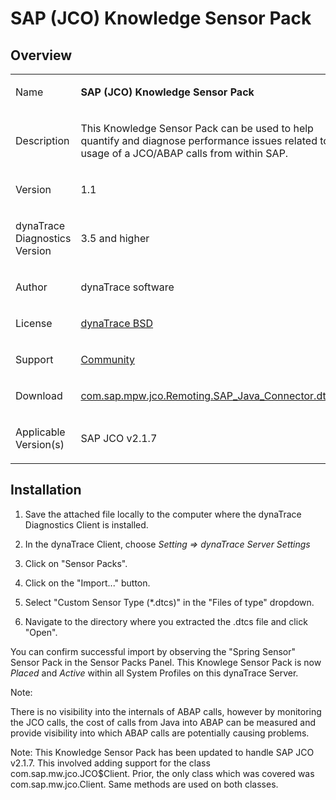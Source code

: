 <html xmlns="http://www.w3.org/1999/xhtml">
<head>
    <title>SAP (JCO) Knowledge Sensor Pack</title>
    <meta http-equiv="Content-Type" content="text/html; charset=UTF-8"/>
    <meta http-equiv="X-UA-Compatible" content="IE=EmulateIE8" />
    <meta content="Scroll Wiki Publisher" name="generator"/>
    <link type="text/css" rel="stylesheet" href="css/blueprint/liquid.css" media="screen, projection"/>
    <link type="text/css" rel="stylesheet" href="css/blueprint/print.css" media="print"/>
    <link type="text/css" rel="stylesheet" href="css/content-style.css" media="screen, projection, print"/>
    <link type="text/css" rel="stylesheet" href="css/screen.css" media="screen, projection"/>
    <link type="text/css" rel="stylesheet" href="css/print.css" media="print"/>
</head>
<body>
                <h1>SAP (JCO) Knowledge Sensor Pack</h1>
    <div class="section-2"  id="4358224_SAP%28JCO%29KnowledgeSensorPack-Overview"  >
        <h2>Overview</h2>
    <div class="tablewrap">
        <table>
<thead class=" "></thead><tfoot class=" "></tfoot><tbody class=" ">    <tr>
            <td rowspan="1" colspan="1">
        <p>
Name    </p>
            </td>
                <td rowspan="1" colspan="1">
        <p>
<strong class=" ">SAP (JCO) Knowledge Sensor Pack</strong>    </p>
            </td>
        </tr>
    <tr>
            <td rowspan="1" colspan="1">
        <p>
Description    </p>
            </td>
                <td rowspan="1" colspan="1">
        <p>
This Knowledge Sensor Pack can be used to help quantify and diagnose performance issues related to usage of a JCO/ABAP calls from within SAP.    </p>
            </td>
        </tr>
    <tr>
            <td rowspan="1" colspan="1">
        <p>
Version    </p>
            </td>
                <td rowspan="1" colspan="1">
        <p>
1.1    </p>
            </td>
        </tr>
    <tr>
            <td rowspan="1" colspan="1">
        <p>
dynaTrace Diagnostics Version    </p>
            </td>
                <td rowspan="1" colspan="1">
        <p>
3.5 and higher    </p>
            </td>
        </tr>
    <tr>
            <td rowspan="1" colspan="1">
        <p>
Author    </p>
            </td>
                <td rowspan="1" colspan="1">
        <p>
dynaTrace software    </p>
            </td>
        </tr>
    <tr>
            <td rowspan="1" colspan="1">
        <p>
License    </p>
            </td>
                <td rowspan="1" colspan="1">
        <p>
<a href="attachments_5275722_2_dynaTraceBSD.txt">dynaTrace BSD</a>    </p>
            </td>
        </tr>
    <tr>
            <td rowspan="1" colspan="1">
        <p>
Support    </p>
            </td>
                <td rowspan="1" colspan="1">
        <p>
<a href="https://community/display/DL/Support+Levels#SupportLevels-Community">Community</a>    </p>
            </td>
        </tr>
    <tr>
            <td rowspan="1" colspan="1">
        <p>
Download    </p>
            </td>
                <td rowspan="1" colspan="1">
        <p>
<a href="attachments_77660207_1_com.sap.mpw.jco.Remoting.SAP_Java_Connector.dtcs">com.sap.mpw.jco.Remoting.SAP_Java_Connector.dtcs</a>    </p>
            </td>
        </tr>
    <tr>
            <td rowspan="1" colspan="1">
        <p>
Applicable Version(s)    </p>
            </td>
                <td rowspan="1" colspan="1">
        <p>
SAP JCO v2.1.7    </p>
            </td>
        </tr>
</tbody>        </table>
            </div>
    </div>
    <div class="section-2"  id="4358224_SAP%28JCO%29KnowledgeSensorPack-Installation"  >
        <h2>Installation</h2>
    <div class="confbox panel">
    <ol class=" "><li class=" ">    <p>
Save the attached file locally to the computer where the dynaTrace Diagnostics Client is installed.    </p>
</li><li class=" ">    <p>
In the dynaTrace Client, choose <i class=" ">Setting &rArr; dynaTrace Server Settings</i>    </p>
</li><li class=" ">    <p>
Click on &quot;Sensor Packs&quot;.    </p>
</li><li class=" ">    <p>
Click on the &quot;Import...&quot; button.    </p>
</li><li class=" ">    <p>
Select &quot;Custom Sensor Type (*.dtcs)&quot; in the &quot;Files of type&quot; dropdown.    </p>
</li><li class=" ">    <p>
Navigate to the directory where you extracted the .dtcs file and click &quot;Open&quot;.    </p>
</li></ol>    </div>
    <p>
You can confirm successful import by observing the &quot;Spring Sensor&quot; Sensor Pack in the Sensor Packs Panel. This Knowlege Sensor Pack is now <i class=" ">Placed</i> and <i class=" ">Active</i> within all System Profiles on this dynaTrace Server.    </p>
    <p>
Note:    </p>
    <p>
There is no visibility into the internals of ABAP calls, however by monitoring the JCO calls, the cost of calls from Java into ABAP can be measured and provide visibility into which ABAP calls are potentially causing problems.    </p>
    <p>
Note: This Knowledge Sensor Pack has been updated to handle SAP JCO v2.1.7.  This involved adding support for the class com.sap.mw.jco.JCO$Client.  Prior, the only class which was covered was com.sap.mw.jco.Client.  Same methods are used on both classes.    </p>
    </div>
            </div>
        </div>
        <div class="footer">
        </div>
    </div>
</body>
</html>
